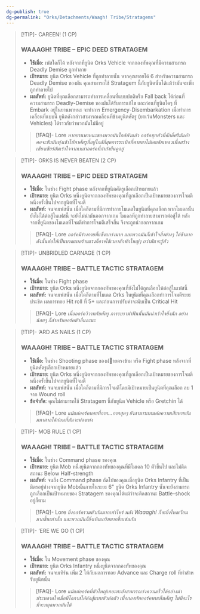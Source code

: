 ```yaml
---
dg-publish: true
dg-permalink: "Orks/Detachments/Waagh! Tribe/Stratagems"
---
```

> [!TIP]- CAREEN! (1 CP)
> ### WAAAGH! TRIBE – EPIC DEED STRATAGEM
> - **ใช้เมื่อ:** เฟสใดก็ได้ หลังจากที่ยูนิต Orks Vehicle จากกองทัพคุณที่มีความสามารถ Deadly Demise ถูกทําลาย
> - **เป้าหมาย:** ยูนิต Orks Vehicle ที่ถูกทําลายนั้น หากคุณทอยได้ 6 สําหรับความสามารถ Deadly Demise ของมัน คุณสามารถใช้ Stratagem นี้กับยูนิตนั้นได้แม้ว่ามันจะเพิ่งถูกทําลายไป
> - **ผลลัพท์:** ยูนิตที่คุณเลือกสามารถทําการเคลื่อนที่แบบปกติหรือ Fall back ได้ก่อนที่ความสามารถ Deadly-Demise ของมันได้รับการแก้ไข และก่อนที่ยูนิตใดๆ ที่ Embark อยู่ในยานพาหนะ จะทําการ Emergency-Disembarkation เมื่อทําการเคลื่อนที่แบบนี้ ยูนิตดังกล่าวสามารถเคลื่อนที่ข้ามยูนิตศัตรู (ยกเว้นMonsters และ Vehicles) ได้ราวกับว่าพวกมันไม่มีอยู่
> > [!FAQ]- Lore
> > *หากยานพาหนะของพวกมันใกล้พังแล้ว ออร์คทุกตัวที่ศักดิ์ศรีมันค้ําคอจะขับมันพุ่งเข้าไปหาศัตรูที่อยู่ใกล้ที่สุดการระเบิดที่ตามมาไม่เคยล้มเหลวเพื่อสร้างเสียงเชียร์อันเร้าใจจากเหล่าออร์คที่กําลังยืนดูอยู่*

> [!TIP]- ORKS IS NEVER BEATEN (2 CP)
> ### WAAAGH! TRIBE – EPIC DEED STRATAGEM
> - **ใช้เมื่อ:** ในช่วง Fight phase หลังจากที่ยูนิตศัตรูเลือกเป้าหมายแล้ว
> - **เป้าหมาย:** ยูนิต Orks หนึ่งยูนิตจากกองทัพของคุณที่ถูกเลือกเป็นเป้าหมายของการโจมตีหนึ่งครั้งขึ้นไปจากยูนิตที่โจมตี
> - **ผลลัพท์:** จนจบเฟสนั้น เมื่อใดก็ตามที่มีการทําลายโมเดลในยูนิตที่คุณเลือก หากโมเดลนั้นยังไม่ได้ต่อสู้ในเฟสนี้ จะยังไม่นํามันออกจากเกม โมเดลที่ถูกทําลายสามารถต่อสู้ได้ หลังจากที่ยูนิตของโมเดลที่โจมตีทําการโจมตีเสร็จสิ้น จึงจะถูกนําออกจากเกม
> > [!FAQ]- Lore
> > *ออร์คมีร่างกายที่แข็งแกร่งมาก และพวกมันก็เข้าใจสิ่งต่างๆ ได้ช้ามาก ดังนั้นต่อให้เป็นบาดแผลร้ายแรงก็อาจใช้เวลาสักพักใหญ่ๆ กว่ามันจะรู้ตัว*

> [!TIP]- UNBRIDLED CARNAGE (1 CP)
> ### WAAAGH! TRIBE – BATTLE TACTIC STRATAGEM
> - **ใช้เมื่อ:** ในช่วง Fight phase
> - **เป้าหมาย:** ยูนิต Orks หนึ่งยูนิตจากกองทัพของคุณที่ยังไม่ได้ถูกเลือกให้ต่อสู้ในเฟสนี้
> - **ผลลัพท์:** จนจบเฟสนั้น เมื่อใดก็ตามที่โมเดล Orks ในยูนิตที่คุณเลือกทําการโจมตีระยะประชิด ผลการทอย Hit roll ที่ 5+ และก่อนการปรับค่าจะนับเป็น Critical Hit
> > [!FAQ]- Lore
> > *เมื่อออร์ควิวาทกับศัตรู การรบราฆ่าฟันนั้นมันน่าเร้าใจยิ่งนัก อย่างน้อยๆ ก็สําหรับออร์คตัวอื่นละนะ*

> [!TIP]- ’ARD AS NAILS (1 CP)
> ### WAAAGH! TRIBE – BATTLE TACTIC STRATAGEM
> - **ใช้เมื่อ:** ในช่วง Shooting phase ของฝายตรงข้าม หรือ Fight phase หลังจากที่ยูนิตศัตรูเลือกเป้าหมายแล้ว
> - **เป้าหมาย:** ยูนิต Orks หนึ่งยูนิตจากกองทัพของคุณที่ถูกเลือกเป็นเป้าหมายของการโจมตีหนึ่งครั้งขึ้นไปจากยูนิตที่โจมตี
> - **ผลลัพท์:** จนจบเฟสนั้น เมื่อใดก็ตามที่มีการโจมตีโดยมีเป้าหมายเป็นยูนิตที่คุณเลือก ลบ 1 จาก Wound roll
> - **ข้อจํากัด**: คุณไม่สามารถใช้ Stratagem นี้กับยูนิต Vehicle หรือ Gretchin ได้
> > [!FAQ]- Lore
> > *แม้แต่ออร์คบอยที่กาก...กากสุดๆ ยังสามารถทนต่อความเสียหายอันมหาศาลได้ก่อนที่มันจะม่องเท่ง*

> [!TIP]- MOB RULE (1 CP)
> ### WAAAGH! TRIBE – BATTLE TACTIC STRATAGEM
> - **ใช้เมื่อ:** ในช่วง Command phase ของคุณ
> - **เป้าหมาย:** ยูนิต Mob หนึ่งยูนิตจากกองทัพของคุณที่มีโมเดล 10 ตัวขึ้นไป และไม่ติดสถานะ Below Half-strength
> - **ผลลัพท์:** จนถึง Command phase ถัดไปของคุณเมื่อยูนิต Orks Infantry ที่เป็นมิตรอยู่ห่างจากยูนิต Mobนั้นภายในระยะ 6" ยูนิต Orks Infantry นั้นจะยังสามารถถูกเลือกเป็นเป้าหมายของ Stratagem ของคุณได้แม้ว่าจะติดสถานะ Battle-shock อยู่ก็ตาม
> > [!FAQ]- Lore
> > *ยิ่งออร์ครวมตัวกันมากเท่าไหร่ พลัง Waaagh! ก็จะยิ่งไหลเวียนมากขึ้นเท่านั้น และพวกมันก็ยิ่งเหิมเกริมมากขึ้นเช่นกัน*

> [!TIP]- ’ERE WE GO (1 CP)
> ### WAAAGH! TRIBE – BATTLE TACTIC STRATAGEM
> - **ใช้เมื่อ:** ใน Movement phase ของคุณ
> - **เป้าหมาย:** ยูนิต Orks Infantry หนึ่งยูนิตจากกองทัพของคุณ
> - **ผลลัพท์:** จนจบเทิร์น เพิ่ม 2 ให้กับผลการทอย Advance และ Charge roll ที่ทําสําหรับยูนิตนั้น
> > [!FAQ]- Lore
> > *แม้แต่ออร์คที่ตัวใหญ่เทอะทะยังสามารถเร่งความเร็วได้อย่างน่าประหลาดใจเมื่อมีโอกาสได้ต่อสู้แบบตัวต่อตัว เมื่อกองทัพออร์คพบเห็นศัตรู ไม่มีอะไรที่จะหยุดพวกมันได้*